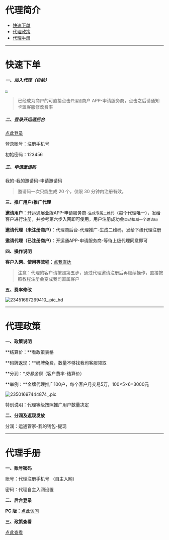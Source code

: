 # 代理简介

- [快速下单](#快速下单)
- [代理政策](#代理政策)
- [代理手册](#代理手册)

---

# 快速下单

##### 一、加入代理（自助）

[<img src="https://cos.zjkmkj.com/media/2024/08/20/8ca3ce4042aea3ca166115c17718d117-2.webp" style="zoom:50%;" />](http://u.zjkm.xyz/DL5Em)

> 已经成为商户的可直接点击`开运通`商户 APP-申请服务商，点击之后请通知卡盟客服修改费率

##### 二、登录开运通后台

[点此登录](http://u.zjkm.xyz/BEr4f)

登录账号：注册手机号

初始密码：123456

##### 三、申请邀请码

我的-我的邀请码-申请邀请码

> 邀请码一次只能生成 20 个，仅限 30 分钟内注册有效。

**三、推广用户/推广代理**

**邀请用户**：开运通展业版APP-申请服务商-`生成专属二维码`（每个代理唯一），发给客户进行注册，并参考第六步入网即可使用，用户注册成功会`自动扣减一个邀请码`

**邀请代理（未注册商户）**：代理商后台-代理推广-生成二维码，发给下级代理注册

**邀请代理（已注册商户）**：开运通APP-申请服务商-等待上级代理同意即可

**四、操作说明**

**客户入网、使用等流程：**[点我直达](tool/kyt.md)

> 注意：代理的客户请按照第五步，通过代理邀请注册后再继续操作，直接按照教程注册会变成我司直属客户

**五、费率修改**

![23451697269410_.pic_hd](https://cos.zjkmkj.com/media/2024/08/20/25e2ddbc546f84b0d4a8260f5270c891-2.webp)

------

# 代理政策

**一、政策说明**

**结算价：**看政策表格

**码牌返现：**码牌免费，数量不够找我司客服领取

**分润：**交易金额*（客户费率-结算价）

**举例：**金牌代理推广100户，每个客户月交易5万，100×5×6=3000元

![23501697444874_.pic](https://cos.zjkmkj.com/media/2024/08/20/5eff76c4930e47ccc2743f30eabc3a99-2.webp)

特别说明：代理等级按照推广用户数量决定

**二、分润及返现发放**

分润：运通管家-我的钱包-提现

------

# 代理手册

**一、账号密码**

账号：代理注册手机号 （自主入网）

密码：代理自主入网设置

**二、后台登录**

**PC 版：**[点此访问](http://u.zjkm.xyz/BEr4f)

**三、政策查看**

[点此查看](#代理政策)



